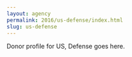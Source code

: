 ```yaml
---
layout: agency
permalink: 2016/us-defense/index.html
slug: us-defense
---
```


Donor profile for US, Defense goes here.
